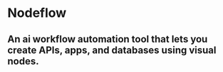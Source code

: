 # Nodeflow

## An ai workflow automation tool that lets you create APIs, apps, and databases using visual nodes.
